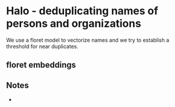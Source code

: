 # Halo - deduplicating names of persons and organizations
We use a floret model to vectorize names and
we try to establish a threshold for near duplicates.

## floret embeddings


## Notes
+ 

